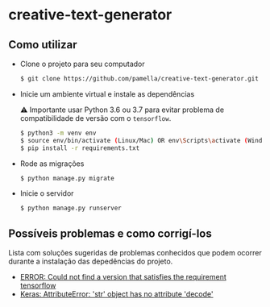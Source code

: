 ﻿# creative-text-generator

## Como utilizar
- Clone o projeto para seu computador
  ```bash
  $ git clone https://github.com/pamella/creative-text-generator.git
  ```
- Inicie um ambiente virtual e instale as dependências

  :warning: Importante usar Python 3.6 ou 3.7 para evitar problema de compatibilidade de versão com o `tensorflow`.

  ```bash
  $ python3 -m venv env
  $ source env/bin/activate (Linux/Mac) OR env\Scripts\activate (Windows)
  $ pip install -r requirements.txt
  ```
 
- Rode as migrações
  ```bash
  $ python manage.py migrate
  ```

- Inicie o servidor
  ```bash
  $ python manage.py runserver
  ```
  
## Possíveis problemas e como corrigí-los

Lista com soluções sugeridas de problemas conhecidos que podem ocorrer durante a instalação das depedências do projeto.

- [ERROR: Could not find a version that satisfies the requirement tensorflow](https://stackoverflow.com/a/59653873)
- [Keras: AttributeError: 'str' object has no attribute 'decode'](https://github.com/keras-team/keras/issues/14265)
